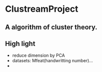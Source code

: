 # ClustreamProject
## A algorithm of cluster theory.
## High light
* reduce dimension by PCA
* datasets: Mfeat(handwritting number)...
* 


